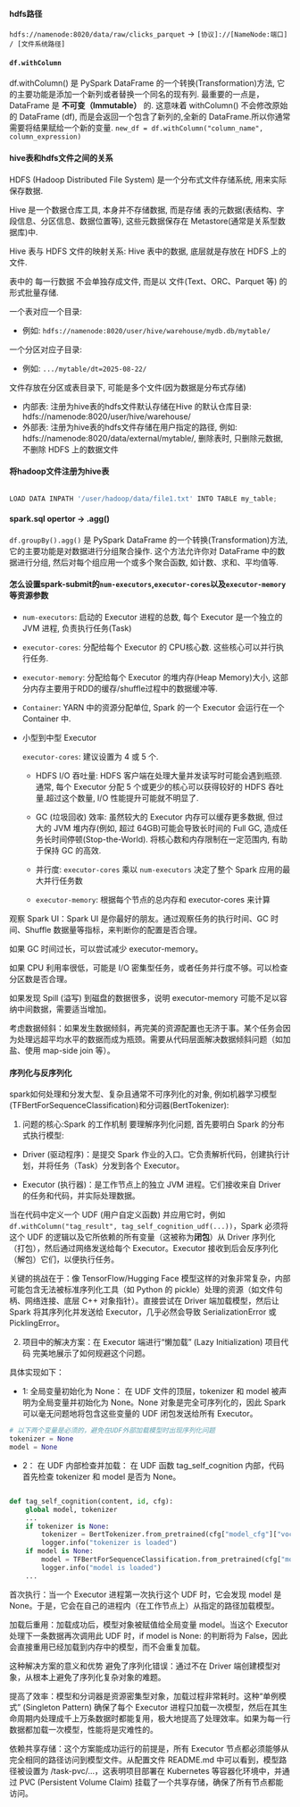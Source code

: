 #### hdfs路径

`hdfs://namenode:8020/data/raw/clicks_parquet`  -> `[协议]://[NameNode:端口] / [文件系统路径]`

#### `df.withColumn`

df.withColumn() 是 PySpark DataFrame 的一个转换(Transformation)方法, 它的主要功能是添加一个新列或者替换一个同名的现有列.
最重要的一点是，DataFrame 是 **不可变（Immutable）** 的. 这意味着 withColumn() 不会修改原始的 DataFrame (df), 而是会返回一个包含了新列的,全新的 DataFrame.所以你通常需要将结果赋给一个新的变量.
`new_df = df.withColumn("column_name", column_expression)`







#### hive表和hdfs文件之间的关系

HDFS (Hadoop Distributed File System) 是一个分布式文件存储系统, 用来实际保存数据.

Hive 是一个数据仓库工具, 本身并不存储数据, 而是存储 表的元数据(表结构、字段信息、分区信息、数据位置等), 这些元数据保存在 Metastore(通常是关系型数据库)中.


Hive 表与 HDFS 文件的映射关系: Hive 表中的数据, 底层就是存放在 HDFS 上的文件.

表中的 每一行数据 不会单独存成文件, 而是以 文件(Text、ORC、Parquet 等) 的形式批量存储.

一个表对应一个目录:

- 例如: `hdfs://namenode:8020/user/hive/warehouse/mydb.db/mytable/`

一个分区对应子目录:

- 例如: `.../mytable/dt=2025-08-22/`

文件存放在分区或表目录下, 可能是多个文件(因为数据是分布式存储)


- 内部表: 注册为hive表的hdfs文件默认存储在Hive 的默认仓库目录: hdfs://namenode:8020/user/hive/warehouse/
- 外部表: 注册为hive表的hdfs文件存储在用户指定的路径, 例如: hdfs://namenode:8020/data/external/mytable/, 删除表时, 只删除元数据,不删除 HDFS 上的数据文件


#### 将hadoop文件注册为hive表

```python

LOAD DATA INPATH '/user/hadoop/data/file1.txt' INTO TABLE my_table;
```

#### spark.sql opertor -> .agg()

`df.groupBy().agg()` 是 PySpark DataFrame 的一个转换(Transformation)方法, 它的主要功能是对数据进行分组聚合操作. 这个方法允许你对 DataFrame 中的数据进行分组, 然后对每个组应用一个或多个聚合函数, 如计数、求和、平均值等.
		



#### 怎么设置spark-submit的`num-executors`,`executor-cores`以及`executor-memory`等资源参数

- `num-executors`: 启动的 Executor 进程的总数, 每个 Executor 是一个独立的 JVM 进程, 负责执行任务(Task)

- `executor-cores`: 分配给每个 Executor 的 CPU核心数. 这些核心可以并行执行任务.

- `executor-memory`: 分配给每个 Executor 的堆内存(Heap Memory)大小, 这部分内存主要用于RDD的缓存/shuffle过程中的数据缓冲等.

- `Container`: YARN 中的资源分配单位, Spark 的一个 Executor 会运行在一个 Container 中.

- 小型到中型 Executor

  `executor-cores`: 建议设置为 4 或 5 个.

  - HDFS I/O 吞吐量: HDFS 客户端在处理大量并发读写时可能会遇到瓶颈. 通常, 每个 Executor 分配 5 个或更少的核心可以获得较好的 HDFS 吞吐量.超过这个数量, I/O 性能提升可能就不明显了.

  - GC (垃圾回收) 效率: 虽然较大的 Executor 内存可以缓存更多数据, 但过大的 JVM 堆内存(例如, 超过 64GB)可能会导致长时间的 Full GC, 造成任务长时间停顿(Stop-the-World). 将核心数和内存限制在一定范围内, 有助于保持 GC 的高效.

  - 并行度: `executor-cores` 乘以 `num-executors` 决定了整个 Spark 应用的最大并行任务数

  - `executor-memory`:  根据每个节点的总内存和 executor-cores 来计算


观察 Spark UI：Spark UI 是你最好的朋友。通过观察任务的执行时间、GC 时间、Shuffle 数据量等指标，来判断你的配置是否合理。

如果 GC 时间过长，可以尝试减少 executor-memory。

如果 CPU 利用率很低，可能是 I/O 密集型任务，或者任务并行度不够。可以检查分区数是否合理。

如果发现 Spill (溢写) 到磁盘的数据很多，说明 executor-memory 可能不足以容纳中间数据，需要适当增加。

考虑数据倾斜：如果发生数据倾斜，再完美的资源配置也无济于事。某个任务会因为处理远超平均水平的数据而成为瓶颈。需要从代码层面解决数据倾斜问题（如加盐、使用 map-side join 等）。


#### 序列化与反序列化

spark如何处理和分发大型、复杂且通常不可序列化的对象, 例如机器学习模型(TFBertForSequenceClassification)和分词器(BertTokenizer):



1. 问题的核心:Spark 的工作机制
要理解序列化问题, 首先要明白 Spark 的分布式执行模型:

- Driver (驱动程序)：是提交 Spark 作业的入口。它负责解析代码，创建执行计划，并将任务（Task）分发到各个 Executor。

- Executor (执行器)：是工作节点上的独立 JVM 进程。它们接收来自 Driver 的任务和代码，并实际处理数据。

当在代码中定义一个 UDF (用户自定义函数) 并应用它时，例如 `df.withColumn("tag_result", tag_self_cognition_udf(...))`，Spark 必须将这个 UDF 的逻辑以及它所依赖的所有变量（这被称为**闭包**）从 Driver 序列化（打包），然后通过网络发送给每个 Executor。Executor 接收到后会反序列化（解包）它们，以便执行任务。

<p>

关键的挑战在于：像 TensorFlow/Hugging Face 模型这样的对象非常复杂，内部可能包含无法被标准序列化工具（如 Python 的 pickle）处理的资源（如文件句柄、网络连接、底层 C++ 对象指针）。直接尝试在 Driver 端加载模型，然后让 Spark 将其序列化并发送给 Executor，几乎必然会导致 SerializationError 或 PicklingError。


2. 项目中的解决方案：在 Executor 端进行“懒加载” (Lazy Initialization)
项目代码 完美地展示了如何规避这个问题。

具体实现如下：

- 1: 全局变量初始化为 None：
在 UDF 文件的顶层，tokenizer 和 model 被声明为全局变量并初始化为 None。None 对象是完全可序列化的，因此 Spark 可以毫无问题地将包含这些变量的 UDF 闭包发送给所有 Executor。

```python
# 以下两个变量是必须的，避免在UDF外部加载模型时出现序列化问题
tokenizer = None
model = None
```

- 2： 在 UDF 内部检查并加载：
在 UDF 函数 tag_self_cognition 内部，代码首先检查 tokenizer 和 model 是否为 None。

```python

def tag_self_cognition(content, id, cfg):
    global model, tokenizer
    ...
    if tokenizer is None:
        tokenizer = BertTokenizer.from_pretrained(cfg["model_cfg"]["vocab_path"])
        logger.info("tokenizer is loaded")
    if model is None:
        model = TFBertForSequenceClassification.from_pretrained(cfg["model_cfg"]["model_path"])
        logger.info("model is loaded")
    ...
```

首次执行：当一个 Executor 进程第一次执行这个 UDF 时，它会发现 model 是 None。于是，它会在自己的进程内（在工作节点上）从指定的路径加载模型。

加载后重用：加载成功后，模型对象被赋值给全局变量 model。当这个 Executor 处理下一条数据再次调用此 UDF 时，if model is None: 的判断将为 False，因此会直接重用已经加载到内存中的模型，而不会重复加载。


这种解决方案的意义和优势
避免了序列化错误：通过不在 Driver 端创建模型对象，从根本上避免了序列化复杂对象的难题。

提高了效率：模型和分词器是资源密集型对象，加载过程非常耗时。这种“单例模式” (Singleton Pattern) 确保了每个 Executor 进程只加载一次模型，然后在其生命周期内处理成千上万条数据时都能复用，极大地提高了处理效率。如果为每一行数据都加载一次模型，性能将是灾难性的。

依赖共享存储：这个方案能成功运行的前提是，所有 Executor 节点都必须能够从完全相同的路径访问到模型文件。从配置文件 README.md 中可以看到，模型路径被设置为 /task-pvc/...，这表明项目部署在 Kubernetes 等容器化环境中，并通过 PVC (Persistent Volume Claim) 挂载了一个共享存储，确保了所有节点都能访问。